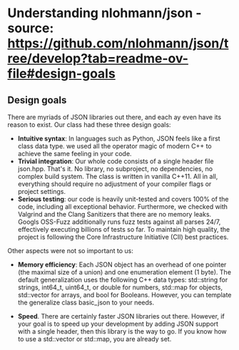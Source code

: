# Understanding nlohmann/json - source: https://github.com/nlohmann/json/tree/develop?tab=readme-ov-file#design-goals
## Design goals
There are myriads of JSON libraries out there, and each ay even have its reason to exist. Our class had these three design goals:
-   **Intuitive syntax**: In languages such as Python, JSON feels like a first class data type. we used all the operator magic of modern C++ to achieve the same feeling in your code.
-   **Trivial integration**: Our whole code consists of a single header file json.hpp. That's it. No library, no subproject, no dependencies, no complex build system. The class is written in vanilla C++11. All in all, everything should require no adjustment of your compiler flags or project settings.
-   **Serious testing**: our code is heavily unit-tested and covers 100% of the code, including all exceptional behavior. Furthermore, we checked with Valgrind and the Clang Sanitizers that there are no memory leaks. Googls OSS-Fuzz additionally runs fuzz tests against all parses 24/7, effectively executing billions of tests so far. To maintain high quality, the project is following the Core Infrastructure Initiative (CII) best practices.

Other aspects were not so important to us:

-   **Memory efficiency**: Each JSON object has an overhead of one pointer (the maximal size of a union) and one enumeration element (1 byte). The default generalization uses the following C++ data types: std::string for strings, int64_t, uint64_t, or double for numbers, std::map for objects, std::vector for arrays, and bool for Booleans. However, you can template the generalize class basic_json to your needs.

-   **Speed**. There are certainly faster JSON libraries out there. However, if your goal is to speed up your development by adding JSON support with a single header, then this library is the way to go. If you know how to use a std::vector or std::map, you are already set.


